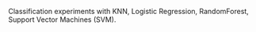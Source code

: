 Classification experiments with KNN, Logistic Regression, RandomForest, Support Vector Machines (SVM).
